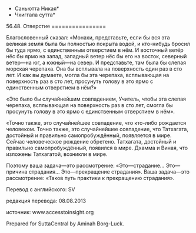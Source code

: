 * Саньютта Никая*
* Чхиггала сутта*

56\.48\. Отверстие
\=\=\=\=\=\=\=\=\=\=\=\=\=\=\=\=

Благословенный сказал: «Монахи, представьте, если бы вся эта великая земля была бы полностью покрыта водой, и кто\-нибудь бросил бы туда ярмо, с единственным отверстием в нём\. И восточный ветёр нёс бы ярмо на запад, западный ветер нёс бы его на восток, северный ветер—на юг, а южный—на север\. И представьте, там была бы слепая морская черепаха\. Она бы всплывала на поверхность один раз в сто лет\. И как вы думаете, могла бы эта черепаха, всплывающая на поверхность раз в сто лет, просунуть голову в это ярмо с единственным отверстием в нём?»

«Это было бы случайнейшим совпадением, Учитель, чтобы эта слепая черепаха, всплывающая на поверхность раз в сто лет, смогла бы просунуть голову в это ярмо с единственным отверстием в нём»\.

«Точно также, это случайнейшее совпадение, что кто\-либо рождается человеком\. Точно также, это случайнейшее совпадение, что Татхагата, достойный и правильно самопробуждённый, появляется в мире\. Сейчас человеческое рождение обретено\. Татхагата, достойный и правильно самопробуждённый, появился в мире\. Дхамма и Виная, что изложены Татхагатой, возникли в мире\.

Поэтому ваша задача—это рассмотрение: «Это—страдание… Это—причина страдания… Это—прекращение страдания»\. Ваша задача—это рассмотрение: «Таков путь практики к прекращению страдания»\.

Перевод с английского: SV

редакция перевода: 08\.08\.2013

источник: www\.accesstoinsight\.org

Prepared for SuttaCentral by Aminah Borg\-Luck\.